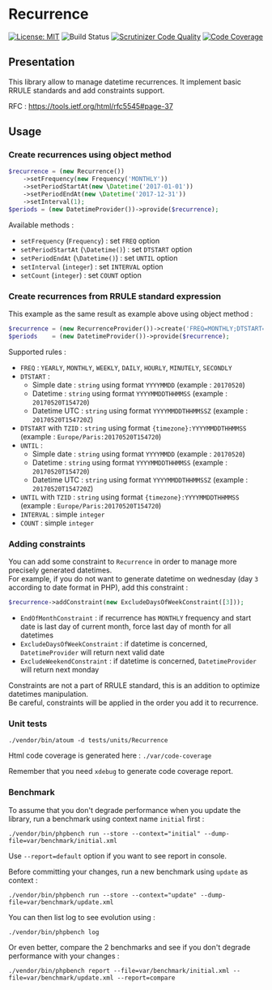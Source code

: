# Recurrence

[![License: MIT](https://img.shields.io/badge/License-MIT-blue.svg)](https://opensource.org/licenses/MIT) 
![Build Status](https://github.com/Samffy/recurrence/actions/workflows/ci.yml/badge.svg)
[![Scrutinizer Code Quality](https://scrutinizer-ci.com/g/Samffy/recurrence/badges/quality-score.png?b=master)](https://scrutinizer-ci.com/g/Samffy/recurrence/?branch=master)
[![Code Coverage](https://scrutinizer-ci.com/g/Samffy/recurrence/badges/coverage.png?b=master)](https://scrutinizer-ci.com/g/Samffy/recurrence/?branch=master)

## Presentation

This library allow to manage datetime recurrences. It implement basic RRULE standards and add constraints support. 

RFC : https://tools.ietf.org/html/rfc5545#page-37

## Usage

### Create recurrences using object method

```php
$recurrence = (new Recurrence())
    ->setFrequency(new Frequency('MONTHLY'))
    ->setPeriodStartAt(new \Datetime('2017-01-01'))
    ->setPeriodEndAt(new \Datetime('2017-12-31'))
    ->setInterval(1);
$periods = (new DatetimeProvider())->provide($recurrence);
```

Available methods :
- `setFrequency` (`Frequency`) : set `FREQ` option
- `setPeriodStartAt` (`\Datetime()`) : set `DTSTART` option
- `setPeriodEndAt` (`\Datetime()`) : set `UNTIL` option
- `setInterval` (`integer`) : set `INTERVAL` option
- `setCount` (`integer`) : set `COUNT` option

### Create recurrences from RRULE standard expression

This example as the same result as example above using object method :

```php
$recurrence = (new RecurrenceProvider())->create('FREQ=MONTHLY;DTSTART=20170101;UNTIL=20171231;INTERVAL=1');
$periods    = (new DatetimeProvider())->provide($recurrence);
```

Supported rules : 
- `FREQ` : `YEARLY`, `MONTHLY`, `WEEKLY`, `DAILY`, `HOURLY`, `MINUTELY`, `SECONDLY`
- `DTSTART` : 
    - Simple date : `string` using format `YYYYMMDD` (example : `20170520`)
    - Datetime : `string` using format `YYYYMMDDTHHMMSS` (example : `20170520T154720`)
    - Datetime UTC : `string` using format `YYYYMMDDTHHMMSSZ` (example : `20170520T154720Z`)
- `DTSTART` with `TZID` : `string` using format `{timezone}:YYYYMMDDTHHMMSS`  (example : `Europe/Paris:20170520T154720`)
- `UNTIL` : 
    - Simple date : `string` using format `YYYYMMDD` (example : `20170520`)
    - Datetime : `string` using format `YYYYMMDDTHHMMSS` (example : `20170520T154720`)
    - Datetime UTC : `string` using format `YYYYMMDDTHHMMSSZ` (example : `20170520T154720Z`)
- `UNTIL` with `TZID` : `string` using format `{timezone}:YYYYMMDDTHHMMSS`  (example : `Europe/Paris:20170520T154720`)
- `INTERVAL` : simple `integer`
- `COUNT` : simple `integer`

### Adding constraints

You can add some constraint to `Recurrence` in order to manage more precisely generated datetimes.  
For example, if you do not want to generate datetime on wednesday (day `3` according to date format in PHP), add this constraint : 

```php
$recurrence->addConstraint(new ExcludeDaysOfWeekConstraint([3]));
```

* `EndOfMonthConstraint` : if recurrence has `MONTHLY` frequency and start date is last day of current month, force last day of month for all datetimes
* `ExcludeDaysOfWeekConstraint` : if datetime is concerned, `DatetimeProvider` will return next valid date
* `ExcludeWeekendConstraint` : if datetime is concerned, `DatetimeProvider` will return next monday

Constraints are not a part of RRULE standard, this is an addition to optimize datetimes manipulation.  
Be careful, constraints will be applied in the order you add it to recurrence.

### Unit tests

```
./vendor/bin/atoum -d tests/units/Recurrence
```

Html code coverage is generated here : `./var/code-coverage`

Remember that you need `xdebug` to generate code coverage report.

### Benchmark

To assume that you don't degrade performance when you update the library, run a benchmark using context name `initial` first :

```
./vendor/bin/phpbench run --store --context="initial" --dump-file=var/benchmark/initial.xml
```

Use `--report=default` option if you want to see report in console.

Before committing your changes, run a new benchmark using `update` as context :

```
./vendor/bin/phpbench run --store --context="update" --dump-file=var/benchmark/update.xml
```

You can then list log to see evolution using : 

```
./vendor/bin/phpbench log
```

Or even better, compare the 2 benchmarks and see if you don't degrade performance with your changes :

```
./vendor/bin/phpbench report --file=var/benchmark/initial.xml --file=var/benchmark/update.xml --report=compare
```


